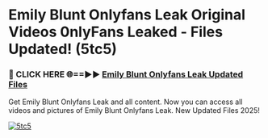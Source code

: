 # Emily Blunt Onlyfans Leak Original Videos 0nlyFans Leaked - Files Updated! (5tc5)

<h3>🔴 CLICK HERE 🌐==►► <a href="https://tinyurl.com/ehrbuxhb" rel="nofollow">Emily Blunt Onlyfans Leak Updated Files</a></h3>

Get Emily Blunt Onlyfans Leak and all content. Now you can access all videos and pictures of Emily Blunt Onlyfans Leak. New Updated Files 2025!

[![5tc5](https://i.imgur.com/lVYEuWS.gif)](https://tinyurl.com/ehrbuxhb)
